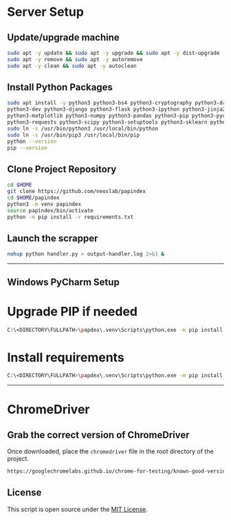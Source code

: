 # Server Setup

## Update/upgrade machine

```bash
sudo apt -y update && sudo apt -y upgrade && sudo apt -y dist-upgrade
sudo apt -y remove && sudo apt -y autoremove
sudo apt -y clean && sudo apt -y autoclean
```

## Install Python Packages

```bash
sudo apt install -y python3 python3-bs4 python3-cryptography python3-dateutil \
python3-dev python3-django python3-flask python3-ipython python3-jinja2 python3-lxml \
python3-matplotlib python3-numpy python3-pandas python3-pip python3-pyqt5 \
python3-requests python3-scipy python3-setuptools python3-sklearn python3-venv
sudo ln -s /usr/bin/python3 /usr/local/bin/python
sudo ln -s /usr/bin/pip3 /usr/local/bin/pip
python --version
pip --version
```

## Clone Project Repository

```bash
cd $HOME
git clone https://github.com/neoslab/papindex
cd $HOME/papindex
python3 -m venv papindex
source papindex/bin/activate
python -m pip install -r requirements.txt
```

## Launch the scrapper

```bash
nohup python handler.py > output-handler.log 2>&1 &
```

* * *

## Windows PyCharm Setup

# Upgrade PIP if needed

```bash
C:\<DIRECTORY\FULLPATH>\papdex\.venv\Scripts\python.exe -m pip install --upgrade pip
```

# Install requirements

```bash
C:\<DIRECTORY\FULLPATH>\papdex\.venv\Scripts\python.exe -m pip install -r C:\<DIRECTORY\FULLPATH>\papdex\.venv\requirements.txt
```

* * *

# ChromeDriver

## Grab the correct version of ChromeDriver

Once downloaded, place the `chromedriver` file in the root directory of the project.

```bash
https://googlechromelabs.github.io/chrome-for-testing/known-good-versions-with-downloads.json
```

## License

This script is open source under the [MIT License](LICENSE).